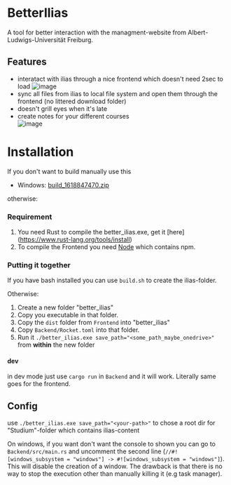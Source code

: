 # BetterIlias
A tool for better interaction with the managment-website from Albert-Ludwigs-Universität Freiburg.


## Features
* interatact with ilias through a nice frontend which doesn't need 2sec to load
![image](https://user-images.githubusercontent.com/39526136/111999674-7c42d800-8b1d-11eb-8462-b31d891e3d5a.png)
* sync all files from ilias to local file system and open them through the frontend (no littered download folder)
* doesn't grill eyes when it's late
* create notes for your different courses  
![image](https://user-images.githubusercontent.com/39526136/114848177-b894eb80-9dde-11eb-9022-939e089322da.png)

# Installation
If you don't want to build manually use this
* Windows: [build_1618847470.zip](https://github.com/Septias/BetterIlias/files/6351216/build_1618847470.zip)

otherwise:

### Requirement
1. You need Rust to compile the better_ilias.exe, get it [here] (https://www.rust-lang.org/tools/install)
2. To compile the Frontend you need [Node](https://nodejs.org/en/) which contains npm. 

### Putting it together
If you have bash installed you can use `build.sh` to create the ilias-folder.

Otherwise:
1. Create a new folder "better_ilias"
2. Copy you executable in that folder.
3. Copy the `dist` folder from `Frontend` into "better_ilias"
4. Copy `Backend/Rocket.toml` into that folder.
5. Run it `./better_ilias.exe save_path="<some_path_maybe_onedrive>"` from **within** the new folder

#### dev
in dev mode just use `cargo run` in `Backend` and it will work. Literally same goes for the frontend. 

## Config
use `./better_ilias.exe save_path="<your-path>"` to chose a root dir for "Studium"-folder which contains ilias-content 

On windows, if you want don't want the console to shown you can go to `Backend/src/main.rs` and uncomment the second line (`//#![windows_subsystem = "windows"] -> #![windows_subsystem = "windows"]`). This will disable the creation of a window. The drawback is that there is no way to stop the execution other than manually killing it (e.g task manager).

